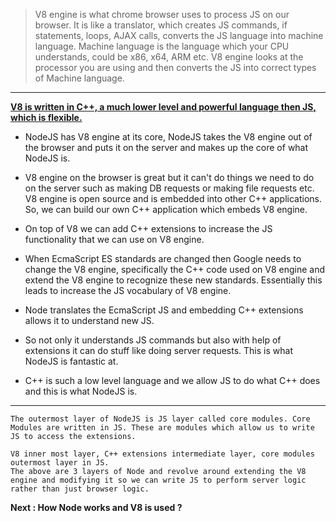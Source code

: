 > V8 engine is what chrome browser uses to process JS on our browser.
> It is like a translator, which creates JS commands, if statements, loops, AJAX calls, converts the JS language into machine language.
> Machine language is the language which your CPU understands, could be x86, x64, ARM etc.
> V8 engine looks at the processor you are using and then converts the JS into correct types of Machine language.

------

<u>**V8 is written in C++, a much lower level and powerful language then JS, which is flexible.**</u>

- NodeJS has V8 engine at its core, NodeJS takes the V8 engine out of the browser and puts it on the server and makes up the core of what NodeJS is. 

- V8 engine on the browser is great but it can't do things we need to do on the server such as making DB requests or making file requests etc.
  V8 engine is open source and is embedded into other C++ applications. So, we can build our own C++ application which embeds V8 engine.

- On top of V8 we can add C++ extensions to increase the JS functionality that we can use on V8 engine.

- When EcmaScript ES standards are changed then Google needs to change the V8 engine, specifically the C++ code used on V8 engine and extend the V8 engine to recognize these
  new standards. Essentially this leads to increase the JS vocabulary of V8 engine.

- Node translates the EcmaScript JS and embedding C++ extensions allows it to understand new JS.
- So not only it understands JS commands but also with help of extensions it can do stuff like doing server requests. This is what NodeJS is fantastic at.
- C++ is such a low level language and we allow JS to do what C++ does and this is what NodeJS is.

------



`The outermost layer of NodeJS is JS layer called core modules. Core Modules are written in JS. These are modules which allow us to write JS to access the extensions.`

```
V8 inner most layer, C++ extensions intermediate layer, core modules outermost layer in JS.
The above are 3 layers of Node and revolve around extending the V8 engine and modifying it so we can write JS to perform server logic rather than just browser logic.
```

**Next : How Node works and V8 is used ?**